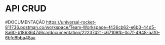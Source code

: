 # API CRUD

#DOCUMENTAÇÃO https://universal-rocket-811736.postman.co/workspace/Team-Workspace~f436cb62-e6b3-44d5-8a60-b1863647d6ca/documentation/22237421-c67109fb-0c7f-4948-aaf0-6bfd8bba48aa


